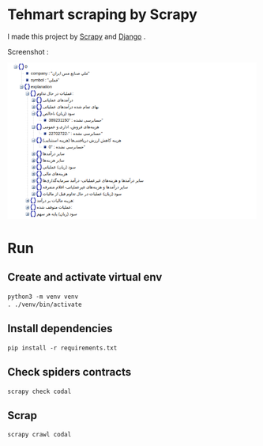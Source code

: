 # Tehmart scraping by Scrapy

I made this project by [Scrapy](https://scrapy.org/) and [Django](https://www.djangoproject.com/) .

Screenshot :


![Screenshot](Screenshot.png)
# Run

## Create and activate virtual env

    python3 -m venv venv
    . ./venv/bin/activate

## Install dependencies

    pip install -r requirements.txt

## Check spiders contracts

    scrapy check codal

## Scrap

    scrapy crawl codal
